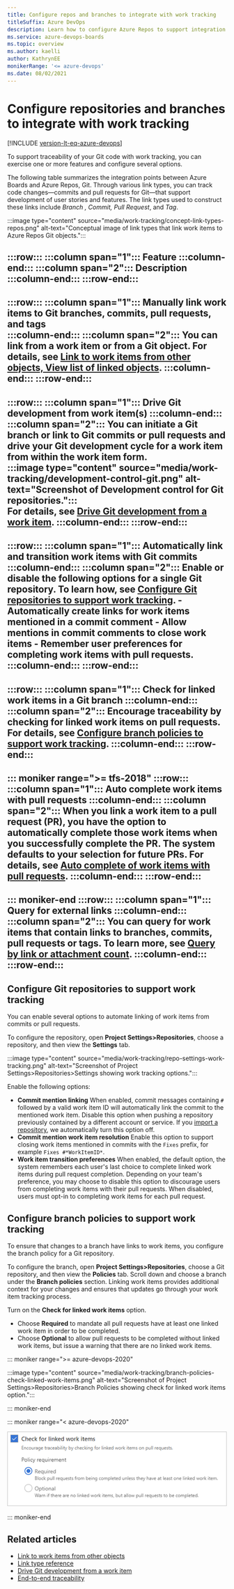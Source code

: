 ```yaml
---
title: Configure repos and branches to integrate with work tracking
titleSuffix: Azure DevOps
description: Learn how to configure Azure Repos to support integration with Azure Boards and work tracking 
ms.service: azure-devops-boards
ms.topic: overview
ms.author: kaelli
author: KathrynEE
monikerRange: '<= azure-devops'
ms.date: 08/02/2021
---
```

 
# Configure repositories and branches to integrate with work tracking  

[!INCLUDE [version-lt-eq-azure-devops](../../includes/version-lt-eq-azure-devops.md)]

To support traceability of your Git code with work tracking, you can exercise one or more features and configure several options.  
 

The following table summarizes the integration points between Azure Boards and Azure Repos, Git. Through various link types, you can track code changes&mdash;commits and pull requests for Git&mdash;that support development of user stories and features. The link types used to construct these links include *Branch , Commit, Pull Request*, and *Tag*. 

:::image type="content" source="media/work-tracking/concept-link-types-repos.png" alt-text="Conceptual image of link types that link work items to Azure Repos Git objects."::: 


:::row:::
   :::column span="1":::
      **Feature**
   :::column-end::: 
   :::column span="2":::
      **Description**
   :::column-end:::
:::row-end:::
---
:::row:::
   :::column span="1":::
      Manually link work items to Git branches, commits, pull requests, and tags  
   :::column-end::: 
   :::column span="2":::
      You can link from a work item or from a Git object. For details, see [Link to work items from other objects, View list of linked objects](../../organizations/notifications/add-links-to-work-items.md#view-list-links).
   :::column-end:::
:::row-end:::
---
:::row:::
   :::column span="1":::
      Drive Git development from work item(s) 
   :::column-end::: 
   :::column span="2":::
      You can initiate a Git branch or link to Git commits or pull requests and drive your Git development cycle for a work item from within the work item form.  
      :::image type="content" source="media/work-tracking/development-control-git.png" alt-text="Screenshot of Development control for Git repositories.":::  
      For details, see [Drive Git development from a work item](../../boards/backlogs/connect-work-items-to-git-dev-ops.md?toc=/azure/devops/repos/toc.json&bc=/azure/devops/repos/breadcrumb/toc.json).
   :::column-end:::
:::row-end:::
---
:::row:::
   :::column span="1":::
      Automatically link and transition work items with Git commits  
   :::column-end::: 
   :::column span="2":::
     Enable or disable the following options for a single Git repository. To learn how, see [Configure Git repositories to support work tracking](#configure-git-repos).
      - Automatically create links for work items mentioned in a commit comment 
      - Allow mentions in commit comments to close work items 
      - Remember user preferences for completing work items with pull requests. 
   :::column-end:::
:::row-end:::
---
:::row:::
   :::column span="1":::
      Check for linked work items in a Git branch
   :::column-end::: 
   :::column span="2":::
      Encourage traceability by checking for linked work items on pull requests. For details, see [Configure branch policies to support work tracking](#configure-branch-policies).
   :::column-end:::
:::row-end:::
---
::: moniker range=">= tfs-2018"
:::row:::
   :::column span="1":::
      Auto complete work items with pull requests
   :::column-end::: 
   :::column span="2":::
      When you link a work item to a pull request (PR), you have the option to automatically complete those work items when you successfully complete the PR. The system defaults to your selection for future PRs. For details, see [Auto complete of work items with pull requests](../../boards/work-items/auto-complete-work-items-pull-requests.md).
   :::column-end:::
:::row-end:::
--- 
::: moniker-end
:::row:::
   :::column span="1":::
      Query for external links 
   :::column-end::: 
   :::column span="2":::
      You can query for work items that contain links to branches, commits, pull requests or tags. To learn more, see [Query by link or attachment count](../../boards/queries/linking-attachments.md). 
   :::column-end:::
:::row-end:::
--- 

<a id="configure-git-repos" />

## Configure Git repositories to support work tracking 

You can enable several options to automate linking of work items from commits or pull requests. 

To configure the repository, open **Project Settings>Repositories**, choose a repository, and then view the **Settings** tab. 

:::image type="content" source="media/work-tracking/repo-settings-work-tracking.png" alt-text="Screenshot of Project Settings>Repositories>Settings showing work tracking options."::: 

Enable the following options: 

- **Commit mention linking**
	When enabled, commit messages containing `#` followed by a valid work item ID will automatically link the commit to the mentioned work item. Disable this option when pushing a repository previously contained by a different account or service. If you [import a repository](import-git-repository.md), we automatically turn this option off.
- **Commit mention work item resolution**
	Enable this option to support closing work items mentioned in commits with the `Fixes` prefix, for example `Fixes #*WorkItemID*`. 
- **Work item transition preferences**
	When enabled, the default option, the system remembers each user's last choice to complete linked work items during pull request completion. Depending on your team's preference, you may choose to disable this option to discourage users from completing work items with their pull requests. When disabled, users must opt-in to completing work items for each pull request. 


<a id="configure-branch-policies" />

## Configure branch policies to support work tracking

To ensure that changes to a branch have links to work items, you configure the branch policy for a Git repository. 


To configure the branch, open **Project Settings>Repositories**, choose a Git  repository, and then view the **Policies** tab. Scroll down and choose a branch under the **Branch policies** section. Linking work items provides additional context for your changes and ensures that updates go through your work item tracking process.

Turn on the **Check for linked work items** option. 
- Choose **Required** to mandate all pull requests have at least one linked work item in order to be completed. 
- Choose **Optional** to allow pull requests to be completed without linked work items, but issue a warning that there are no linked work items.  



::: moniker range=">= azure-devops-2020"

:::image type="content" source="media/work-tracking/branch-policies-check-linked-work-items.png" alt-text="Screenshot of Project Settings>Repositories>Branch Policies showing check for linked work items option."::: 

::: moniker-end

::: moniker range="< azure-devops-2020"

![Require linked work items in your pull requests](media/branch-policies/work-item-linking-2018.png)

::: moniker-end

## Related articles

- [Link to work items from other objects](../../organizations/notifications/add-links-to-work-items.md#view-list-links)  
- [Link type reference](../../boards/queries/link-type-reference.md) 
- [Drive Git development from a work item](../../boards/backlogs/connect-work-items-to-git-dev-ops.md?toc=/azure/devops/repos/toc.json&bc=/azure/devops/repos/breadcrumb/toc.json) 
- [End-to-end traceability](../../cross-service/end-to-end-traceability.md) 
